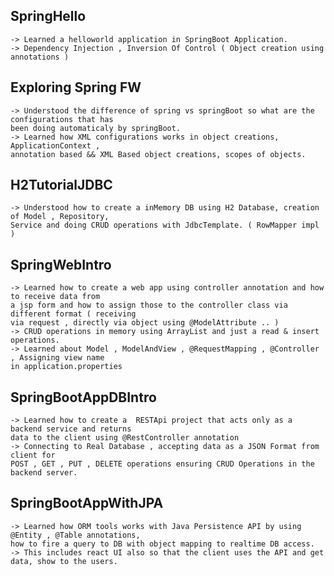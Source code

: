 ## SpringHello  <br>
	-> Learned a helloworld application in SpringBoot Application. 
	-> Dependency Injection , Inversion Of Control ( Object creation using annotations )
	
## Exploring Spring FW  <br>
	-> Understood the difference of spring vs springBoot so what are the configurations that has
	been doing automaticaly by springBoot. 
	-> Learned how XML configurations works in object creations, ApplicationContext ,
	annotation based && XML Based object creations, scopes of objects.
	
## H2TutorialJDBC  <br>
	-> Understood how to create a inMemory DB using H2 Database, creation of Model , Repository,
	Service and doing CRUD operations with JdbcTemplate. ( RowMapper impl )
	
## SpringWebIntro <br>
	-> Learned how to create a web app using controller annotation and how to receive data from
	a jsp form and how to assign those to the controller class via different format ( receiving
	via request , directly via object using @ModelAttribute .. ) 
	-> CRUD operations in memory using ArrayList and just a read & insert operations. 
	-> Learned about Model , ModelAndView , @RequestMapping , @Controller , Assigning view name
	in application.properties
	
## SpringBootAppDBIntro <br>
	-> Learned how to create a  RESTApi project that acts only as a backend service and returns
	data to the client using @RestController annotation   
	-> Connecting to Real Database , accepting data as a JSON Format from client for 
	POST , GET , PUT , DELETE operations ensuring CRUD Operations in the backend server.

## SpringBootAppWithJPA <br>
   	-> Learned how ORM tools works with Java Persistence API by using @Entity , @Table annotations, 
    how to fire a query to DB with object mapping to realtime DB access. 
    -> This includes react UI also so that the client uses the API and get data, show to the users.
   	
